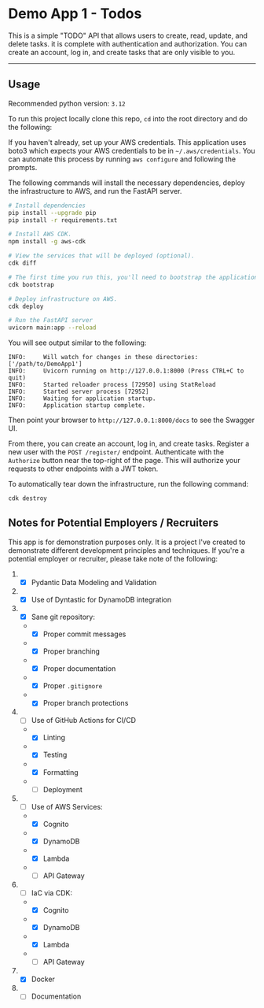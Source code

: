 # Demo App 1 - Todos

This is a simple "TODO" API that allows users to create, read, update, and delete tasks.
it is complete with authentication and authorization.
You can create an account, log in, and create tasks that are only visible to you.

---

## Usage

Recommended python version: `3.12`

To run this project locally clone this repo, `cd` into the root directory and do the following:

If you haven't already, set up your AWS credentials.
This application uses boto3 which expects your AWS credentials to be in `~/.aws/credentials`.
You can automate this process by running `aws configure` and following the prompts.

The following commands will install the necessary dependencies, deploy the infrastructure to AWS, and run the FastAPI server.

```bash
# Install dependencies
pip install --upgrade pip
pip install -r requirements.txt

# Install AWS CDK.
npm install -g aws-cdk

# View the services that will be deployed (optional).
cdk diff

# The first time you run this, you'll need to bootstrap the application.
cdk bootstrap

# Deploy infrastructure on AWS.
cdk deploy

# Run the FastAPI server
uvicorn main:app --reload
```

You will see output similar to the following:

```
INFO:     Will watch for changes in these directories: ['/path/to/DemoApp1']
INFO:     Uvicorn running on http://127.0.0.1:8000 (Press CTRL+C to quit)
INFO:     Started reloader process [72950] using StatReload
INFO:     Started server process [72952]
INFO:     Waiting for application startup.
INFO:     Application startup complete.
```

Then point your browser to `http://127.0.0.1:8000/docs` to see the Swagger UI.

From there, you can create an account, log in, and create tasks.
Register a new user with the `POST /register/` endpoint.
Authenticate with the `Authorize` button near the top-right of the page.
This will authorize your requests to other endpoints with a JWT token.

To automatically tear down the infrastructure, run the following command:

```bash
cdk destroy
```


## Notes for Potential Employers / Recruiters

This app is for demonstration purposes only.
It is a project I've created to demonstrate different development principles and techniques.
If you're a potential employer or recruiter, please take note of the following:

1. - [X] Pydantic Data Modeling and Validation
2. - [X] Use of Dyntastic for DynamoDB integration
3. - [X] Sane git repository:
   * - [X] Proper commit messages
   * - [X] Proper branching
   * - [X] Proper documentation
   * - [X] Proper `.gitignore`
   * - [X] Proper branch protections
4. - [ ] Use of GitHub Actions for CI/CD
   * - [X] Linting
   * - [X] Testing
   * - [X] Formatting
   * - [ ] Deployment
5. - [ ] Use of AWS Services:
   * - [X]  Cognito
   * - [X]  DynamoDB
   * - [X]  Lambda
   * - [ ]  API Gateway
6. - [ ] IaC via CDK:
   * - [X]  Cognito
   * - [X]  DynamoDB
   * - [X]  Lambda
   * - [ ]  API Gateway
7. - [X] Docker
8. - [ ] Documentation
